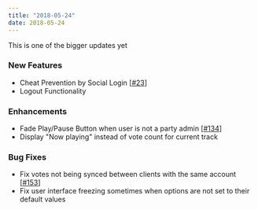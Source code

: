 ```yaml
---
title: "2018-05-24"
date: 2018-05-24
---
```


This is one of the bigger updates yet

### New Features

- Cheat Prevention by Social Login [[#23](https://github.com/Festify/app/issues/23)]
- Logout Functionality

### Enhancements

- Fade Play/Pause Button when user is not a party admin [[#134](https://github.com/Festify/app/issues/134)]
- Display "Now playing" instead of vote count for current track

### Bug Fixes

- Fix votes not being synced between clients with the same account [[#153](https://github.com/Festify/app/issues/153)]
- Fix user interface freezing sometimes when options are not set to their default values